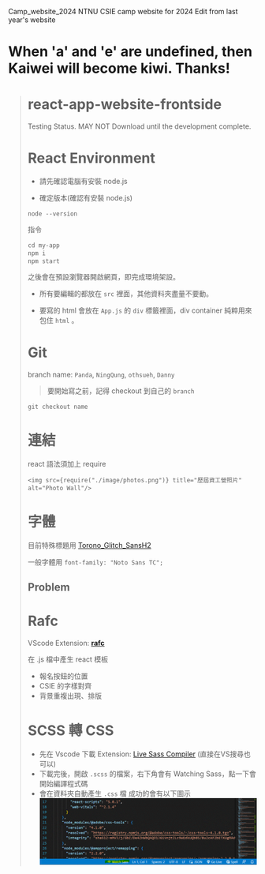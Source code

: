 
Camp_website_2024
NTNU CSIE camp website for 2024 Edit from last year's website

# When 'a' and 'e' are undefined, then **Kaiwei** will become kiwi. Thanks!

> # react-app-website-frontside
> 
> Testing Status. MAY NOT Download until the development complete.
> 
> # React Environment
> 
> - 請先確認電腦有安裝 node.js
> 
> - 確定版本(確認有安裝 node.js)
> 
> ```
> node --version
> ```
> 
> 指令
> 
> ```
> cd my-app
> npm i
> npm start
> ```
> 
> 之後會在預設瀏覽器開啟網頁，即完成環境架設。
> 
> - 所有要編輯的都放在 `src` 裡面，其他資料夾盡量不要動。
> 
> - 要寫的 html 會放在 `App.js` 的 `div` 標籤裡面，div container 純粹用來包住 `html` 。
> 
> # Git
> branch name: `Panda`, `NingQung`, `othsueh`, `Danny` 
> >要開始寫之前，記得 checkout 到自己的 `branch`
> ```
> git checkout name
> ```
> # 連結
> react 語法須加上 require
> ```
> <img src={require("./image/photos.png")} title="歷屆資工營照片" alt="Photo Wall"/>
> ```
> # 字體
> 目前特殊標題用 [Torono_Glitch_SansH2](my-app/src/style/font/torono-glitch-sans) 
> 
> 一般字體用 `font-family: "Noto Sans TC";`
> ## Problem
> # Rafc
> VScode Extension: [**rafc**](https://marketplace.visualstudio.com/items?itemName=dsznajder.es7-react-js-snippets)
> 
> 在 .js 檔中產生 react 模板
> 
> - 報名按鈕的位置
> - CSIE 的字樣對齊
> - 背景重複出現、排版
> 
> # SCSS 轉 CSS
> 
> - 先在 Vscode 下載 Extension: [Live Sass Compiler](https://marketplace.visualstudio.com/items?itemName=ritwickdey.live-sass) (直接在VS搜尋也可以)
> - 下載完後，開啟 `.scss` 的檔案，右下角會有 Watching Sass，點一下會開始編譯程式碼
> - 會在資料夾自動產生 `.css` 檔
>   成功的會有以下圖示
>   ![image](003.gif) 
